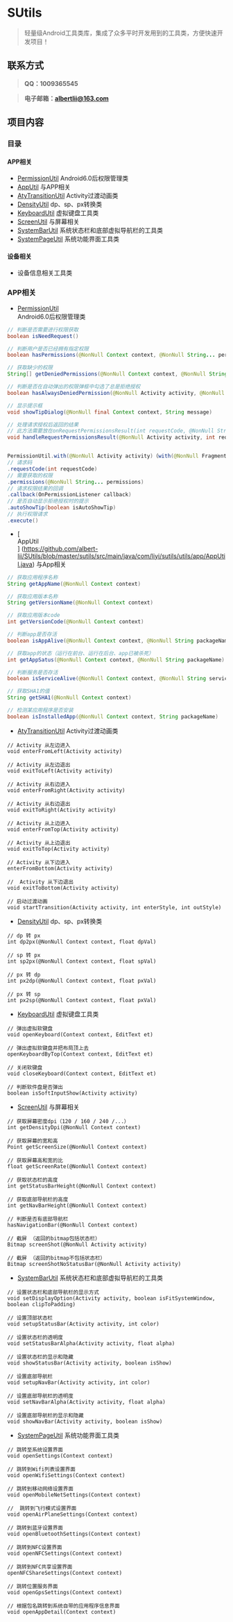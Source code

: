 # SUtils
> 轻量级Android工具类库，集成了众多平时开发用到的工具类，方便快速开发项目！

## 联系方式
> **QQ：1009365545**

> **电子邮箱：albertlii@163.com**

## 项目内容
### 目录
#### APP相关
- [PermissionUtil](#PermissionUtil) Android6.0后权限管理类
- [AppUtil](#AppUtil) 与APP相关
- [AtyTransitionUtil](https://github.com/albert-lii/SUtils/blob/master/sutils/src/main/java/com/liyi/sutils/utils/app/AtyTransitionUtil.java) Activity过渡动画类
- [DensityUtil](https://github.com/albert-lii/SUtils/blob/master/sutils/src/main/java/com/liyi/sutils/utils/app/DensityUtil.java) dp、sp、px转换类
- [KeyboardUtil](https://github.com/albert-lii/SUtils/blob/master/sutils/src/main/java/com/liyi/sutils/utils/app/KeyboardUtil.java) 虚拟键盘工具类
- [ScreenUtil](https://github.com/albert-lii/SUtils/blob/master/sutils/src/main/java/com/liyi/sutils/utils/app/ScreenUtil.java) 与屏幕相关
- [SystemBarUtil](https://github.com/albert-lii/SUtils/blob/master/sutils/src/main/java/com/liyi/sutils/utils/app/SystemBarUtil.java) 系统状态栏和底部虚拟导航栏的工具类
- [SystemPageUtil](https://github.com/albert-lii/SUtils/blob/master/sutils/src/main/java/com/liyi/sutils/utils/app/SystemPageUtil.java) 系统功能界面工具类
#### 设备相关
- []() 设备信息相关工具类


### APP相关
- [<div id="PermissionUtil">PermissionUtil</div>](https://github.com/albertlii/SUtils/blob/master/sutils/src/main/java/com/liyi/sutils/utils/app/permission/PermissionUtil.java) Android6.0后权限管理类
```Java
// 判断是否需要进行权限获取
boolean isNeedRequest()

// 判断用户是否已经拥有指定权限
boolean hasPermissions(@NonNull Context context, @NonNull String... permissions)

// 获取缺少的权限
String[] getDeniedPermissions(@NonNull Context context, @NonNull String... permissions)

// 判断是否在自动弹出的权限弹框中勾选了总是拒绝授权
boolean hasAlwaysDeniedPermission(@NonNull Activity activity, @NonNull String... deniedPermissions)

// 显示提示框
void showTipDialog(@NonNull final Context context, String message)

// 处理请求授权后返回的结果
// 此方法需要放在onRequestPermissionsResult(int requestCode, @NonNull String[] permissions, @NonNull int[] grantResults)方法中执行
void handleRequestPermissionsResult(@NonNull Activity activity, int requestCode, @NonNull String[] permissions, int[] grantResults) 


PermissionUtil.with(@NonNull Activity activity)（with(@NonNull Fragment fragment)）
// 请求码
.requestCode(int requestCode)
// 需要获取的权限
.permissions(@NonNull String... permissions)
// 请求权限结果的回调
.callback(OnPermissionListener callback)
// 是否自动显示拒绝授权时的提示
.autoShowTip(boolean isAutoShowTip)
// 执行权限请求
.execute()
```

- [<div id="AppUtil">AppUtil</div>]
(https://github.com/albert-lii/SUtils/blob/master/sutils/src/main/java/com/liyi/sutils/utils/app/AppUtil.java)
与App相关
```Java
// 获取应用程序名称
String getAppName(@NonNull Context context)  

// 获取应用版本名称
String getVersionName(@NonNull Context context)

// 获取应用版本code
int getVersionCode(@NonNull Context context)  

// 判断app是否存活
boolean isAppAlive(@NonNull Context context, @NonNull String packageName) 

// 获取app的状态（运行在前台、运行在后台、app已被杀死）
int getAppSatus(@NonNull Context context, @NonNull String packageName)

// 判断服务是否存活
boolean isServiceAlive(@NonNull Context context, @NonNull String serviceName) 

// 获取SHA1的值
String getSHA1(@NonNull Context context) 

// 检测某应用程序是否安装
boolean isInstalledApp(@NonNull Context context, String packageName) 
```

- [AtyTransitionUtil](https://github.com/albert-lii/SUtils/blob/master/sutils/src/main/java/com/liyi/sutils/utils/app/AtyTransitionUtil.java) Activity过渡动画类
~~~
// Activity 从左边进入
void enterFromLeft(Activity activity) 

// Activity 从左边退出
void exitToLeft(Activity activity)

// Activity 从右边进入
void enterFromRight(Activity activity)

// Activity 从右边退出
void exitToRight(Activity activity)

// Activity 从上边进入
void enterFromTop(Activity activity)

// Activity 从上边退出
void exitToTop(Activity activity)

// Activity 从下边进入
enterFromBottom(Activity activity)

//  Activity 从下边退出
void exitToBottom(Activity activity)

// 启动过渡动画
void startTransition(Activity activity, int enterStyle, int outStyle)
~~~

- [DensityUtil](https://github.com/albert-lii/SUtils/blob/master/sutils/src/main/java/com/liyi/sutils/utils/app/DensityUtil.java) dp、sp、px转换类
~~~
// dp 转 px
int dp2px(@NonNull Context context, float dpVal)

// sp 转 px
int sp2px(@NonNull Context context, float spVal)

// px 转 dp
int px2dp(@NonNull Context context, float pxVal)

// px 转 sp
int px2sp(@NonNull Context context, float pxVal)
~~~

- [KeyboardUtil](https://github.com/albert-lii/SUtils/blob/master/sutils/src/main/java/com/liyi/sutils/utils/app/KeyboardUtil.java) 虚拟键盘工具类
~~~
// 弹出虚拟软键盘
void openKeyboard(Context context, EditText et) 

// 弹出虚拟软键盘并把布局顶上去
openKeyboardByTop(Context context, EditText et)

// 关闭软键盘
void closeKeyboard(Context context, EditText et)

// 判断软件盘是否弹出
boolean isSoftInputShow(Activity activity)
~~~

- [ScreenUtil](https://github.com/albert-lii/SUtils/blob/master/sutils/src/main/java/com/liyi/sutils/utils/app/ScreenUtil.java) 与屏幕相关
~~~
// 获取屏幕密度dpi（120 / 160 / 240 /...）
int getDensityDpi(@NonNull Context context)

// 获取屏幕的宽和高
Point getScreenSize(@NonNull Context context)

// 获取屏幕高和宽的比
float getScreenRate(@NonNull Context context)

// 获取状态栏的高度
int getStatusBarHeight(@NonNull Context context)

// 获取底部导航栏的高度
int getNavBarHeight(@NonNull Context context)

// 判断是否有底部导航栏
hasNavigationBar(@NonNull Context context)

// 截屏 （返回的bitmap包括状态栏）
Bitmap screenShot(@NonNull Activity activity)

// 截屏 （返回的bitmap不包括状态栏）
Bitmap screenShotNoStatusBar(@NonNull Activity activity)
~~~

- [SystemBarUtil](https://github.com/albert-lii/SUtils/blob/master/sutils/src/main/java/com/liyi/sutils/utils/app/SystemBarUtil.java) 系统状态栏和底部虚拟导航栏的工具类
~~~
// 设置状态栏和底部导航栏的显示方式
void setDisplayOption(Activity activity, boolean isFitSystemWindow, boolean clipToPadding)

// 设置顶部状态栏
void setupStatusBar(Activity activity, int color)

// 设置状态栏的透明度
void setStatusBarAlpha(Activity activity, float alpha) 

// 设置状态栏的显示和隐藏
void showStatusBar(Activity activity, boolean isShow)

// 设置底部导航栏
void setupNavBar(Activity activity, int color)

// 设置底部导航栏的透明度
void setNavBarAlpha(Activity activity, float alpha)

// 设置底部导航栏的显示和隐藏
void showNavBar(Activity activity, boolean isShow)
~~~

- [SystemPageUtil](https://github.com/albert-lii/SUtils/blob/master/sutils/src/main/java/com/liyi/sutils/utils/app/SystemPageUtil.java) 系统功能界面工具类
~~~
// 跳转至系统设置界面
void openSettings(Context context)

// 跳转到Wifi列表设置界面
void openWifiSettings(Context context)

// 跳转到移动网络设置界面
void openMobileNetSettings(Context context)

//  跳转到飞行模式设置界面
void openAirPlaneSettings(Context context)

// 跳转到蓝牙设置界面
void openBluetoothSettings(Context context)

// 跳转到NFC设置界面
void openNFCSettings(Context context)

// 跳转到NFC共享设置界面
openNFCShareSettings(Context context) 

// 跳转位置服务界面
void openGpsSettings(Context context)

// 根据包名跳转到系统自带的应用程序信息界面
void openAppDetail(Context context)
~~~
